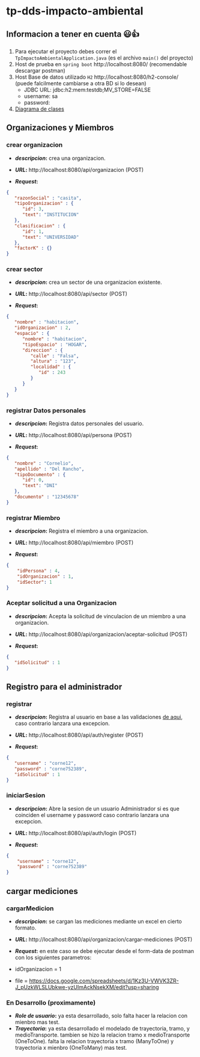 # tp-dds-impacto-ambiental

## Informacion a tener en cuenta 	:smiley::+1:
1. Para ejecutar el proyecto debes correr el `TpImpactoAmbientalApplication.java` (es el archivo `main()` del proyecto)
2. Host de prueba en `spring boot` http://localhost:8080/ (recomendable descargar postman)
3. Host Base de datos utilizado `H2` http://localhost:8080/h2-console/ (puede falcilmente cambiarse a otra BD si lo desean)
   - JDBC URL: jdbc:h2:mem:testdb;MV_STORE=FALSE
   - username: sa
   - password:
5. [Diagrama de clases](https://app.diagrams.net/#G1KjyXDbRwMmgGRpaYPL_D5X6c7KRqHixG)

## Organizaciones y Miembros
### crear organizacion
* **_descripcion_:** crea una organizacion.


* **_URL_:** http://localhost:8080/api/organizacion (POST)


* **_Request_:**
```json
{
   "razonSocial" : "casita",
   "tipoOrganizacion" : {
      "id": 3,
      "text": "INSTITUCION"
   },
   "clasificacion" : {
      "id": 1,
      "text": "UNIVERSIDAD"
   },
   "factorK" : {}
}
```
### crear sector
* **_descripcion_:** crea un sector de una organizacion existente.


* **_URL_:** http://localhost:8080/api/sector (POST)


* **_Request_:**
```json
{
   "nombre" : "habitacion",
   "idOrganizacion" : 2,
   "espacio" : {
      "nombre" : "habitacion",
      "tipoEspacio" : "HOGAR",
      "direccion" : {
         "calle" : "Falsa",
         "altura" : "123",
         "localidad" : {
            "id" : 243
         }
      }
   }
}
```

### registrar Datos personales
* **_descripcion_:** Registra datos personales del usuario.


* **_URL_:** http://localhost:8080/api/persona (POST)


* **_Request_:**
```json
{
   "nombre" : "Cornelio",
   "apellido" : "Del Rancho",
   "tipoDocumento" : {
      "id": 0,
      "text": "DNI"
   },
   "documento" : "12345678"
}
```

### registrar Miembro
* **_descripcion_:** Registra el miembro a una organizacion.


* **_URL_:** http://localhost:8080/api/miembro (POST)


* **_Request_:**
```json
{
    "idPersona" : 4,
    "idOrganizacion" : 1,
    "idSector": 1
}
```
### Aceptar solicitud a una Organizacion
* **_descripcion_:** Acepta la solicitud de vinculacion de un miembro a una organizacion.


* **_URL_:** http://localhost:8080/api/organizacion/aceptar-solicitud (POST)


* **_Request_:**
```json
{
   "idSolicitud" : 1
}
```

## Registro para el administrador
### registrar
* **_descripcion_:** Registra al usuario en base a las validaciones [de aqui](https://pages.nist.gov/800-63-3/sp800-63b.html#memsecret), caso contrario lanzara una excepcion.


* **_URL_:** http://localhost:8080/api/auth/register (POST)


* **_Request_:**
```json
{
   "username" : "corne12",
   "password" : "corne752389",
   "idSolicitud" : 1
}
```
### iniciarSesion
* **_descripcion_:** Abre la sesion de un usuario Administrador si es que coinciden el username y password caso contrario lanzara una excepcion.


* **_URL_:** http://localhost:8080/api/auth/login (POST)


* **_Request_:**
```json
{
    "username" : "corne12",
    "password" : "corne752389"
}
```
## cargar mediciones
### cargarMedicion
* **_descripcion_:** se cargan las mediciones mediante un excel en cierto formato.


* **_URL_:** http://localhost:8080/api/organizacion/cargar-mediciones (POST)


* **_Request_:**
en este caso se debe ejecutar desde el form-data de postman con los siguientes parametros:
* idOrganizacion = 1
* file = https://docs.google.com/spreadsheets/d/1Kz3U-VWVK3ZR-J_pUzkWLSLUbkwe-yzUImAckNsekXM/edit?usp=sharing

### En Desarrollo (proximamente)
* **_Role de usuario_:** ya esta desarrollado, solo falta hacer la relacion con mienbro mas test.
* **_Trayectoria_:** ya esta desarrollado el modelado de trayectoria, tramo, y medioTransporte. 
tambien se hizo la relacion tramo x medioTransporte (OneToOne).
falta la relacion trayectoria x tramo (ManyToOne) y trayectoria x mienbro (OneToMany) mas test.